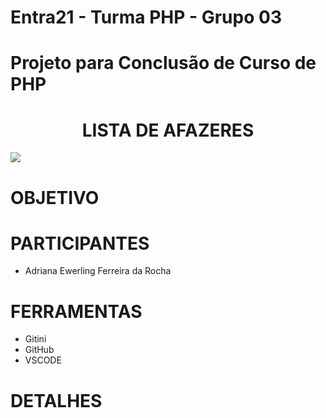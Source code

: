 # Entra21 - Turma PHP - Grupo 03 

# Projeto para Conclusão de Curso de PHP 

<p>
    <h1 align = "center">  LISTA DE AFAZERES </h1>
    <div align = "centro">
    <img src = "https://tutano.trampos.co/wp-content/uploads/2016/09/2016-09-16_lista-de-tarefas.jpg">
    </div>
</p>

# OBJETIVO

# PARTICIPANTES

* Adriana Ewerling Ferreira da Rocha


# FERRAMENTAS

* Gitini
* GitHub
* VSCODE



# DETALHES
